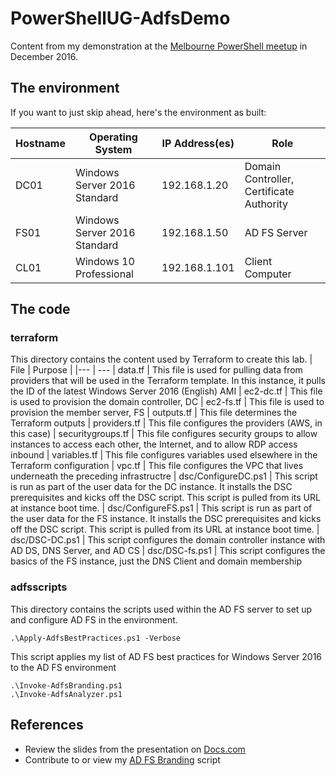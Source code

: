 # PowerShellUG-AdfsDemo
Content from my demonstration at the 
[Melbourne PowerShell meetup](https://www.meetup.com/Melbourne-PowerShell-Meetup/events/235311212/)
in December 2016.



## The environment
If you want to just skip ahead, here's the environment as built:

| Hostname | Operating System | IP Address(es) | Role |
|---|---|---|---
| DC01 | Windows Server 2016 Standard | 192.168.1.20 | Domain Controller, Certificate Authority |
| FS01 | Windows Server 2016 Standard | 192.168.1.50 | AD FS Server |
| CL01 | Windows 10 Professional | 192.168.1.101 | Client Computer |

## The code

### terraform
This directory contains the content used by Terraform to create this lab.
| File | Purpose |
|--- | ---
| data.tf | This file is used for pulling data from providers that will be used in the Terraform template. In this instance, it pulls the ID of the latest Windows Server 2016 (English) AMI
| ec2-dc.tf | This file is used to provision the domain controller, DC
| ec2-fs.tf | This file is used to provision the member server, FS 
| outputs.tf | This file determines the Terraform outputs 
| providers.tf | This file configures the providers (AWS, in this case)
| securitygroups.tf | This file configures security groups to allow instances to access each other, the Internet, and to allow RDP access inbound
| variables.tf | This file configures variables used elsewhere in the Terraform configuration
| vpc.tf | This file configures the VPC that lives underneath the preceding infrastructre
| dsc/ConfigureDC.ps1 | This script is run as part of the user data for the DC instance. It installs the DSC prerequisites and kicks off the DSC script. This script is pulled from its URL at instance boot time.
| dsc/ConfigureFS.ps1 | This script is run as part of the user data for the FS instance. It installs the DSC prerequisites and kicks off the DSC script. This script is pulled from its URL at instance boot time.
| dsc/DSC-DC.ps1 | This script configures the domain controller instance with AD DS, DNS Server, and AD CS
| dsc/DSC-fs.ps1 | This script configures the basics of the FS instance, just the DNS Client and domain membership

### adfsscripts
This directory contains the scripts used within the AD FS server to set up 
and configure AD FS in the environment.

    .\Apply-AdfsBestPractices.ps1 -Verbose

This script applies my list of AD FS best practices for Windows Server 2016 to the AD FS environment

    .\Invoke-AdfsBranding.ps1
    .\Invoke-AdfsAnalyzer.ps1


## References
* Review the slides from the presentation on [Docs.com](https://docs.com/chrisbrown)
* Contribute to or view my [AD FS Branding](https://github.com/chrisbrownie/Invoke-AdfsBranding) script